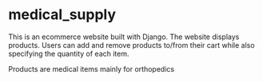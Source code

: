 # medical_supply

This is an ecommerce website built with Django. The website displays products. Users can add and remove products to/from their cart while also specifying the quantity of each item.

Products are medical items mainly for orthopedics


